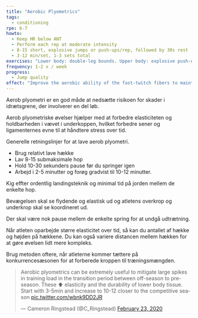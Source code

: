 ```yaml
---
title: "Aerobic Plyometrics"
tags:
  - conditioning
rpe: 6-7
howto:
  - Keep HR below ANT
  - Perform each rep at moderate intensity
  - 8-15 short, explosive jumps or push-ups/rep, followed by 30s rest
  - 3-12 min/set, 1-3 sets total
exercises: "Lower body: double-leg bounds. Upper body: explosive push-ups and medicine ball rebounding"
frequency: 1-2 x / week
progress:
  - Jump quality
effect: "Improve the aerobic ability of the fast-twitch fibers to maintain high power output longer"
---
```


Aerob plyometri er en god måde at nedsætte risikoen for skader i idrætsgrene, der involverer en del løb.

Aerob plyometriske øvelser hjælper med at forbedre elasticiteten og holdbarheden i vævet i underkoppen, hvilket forbedre sener og ligamenternes evne til at håndtere stress over tid. 

Generelle retningslinjer for at lave aerob plyometri.

- Brug relativt lave hække
- Lav 8-15 submaksimale hop
- Hold 10-30 sekunders pause før du springer igen
- Arbejd i 2-5 minutter og forøg gradvist til 10-12 minutter.

Kig effter ordentlig landingsteknik og minimal tid på jorden mellem de enkelte hop.

Bevægelsen skal se flydende og elastisk ud og atletens overkrop og underkrop skal se koordineret ud.

Der skal være nok pause mellem de enkelte spring for at undgå udtrætning.

Når atleten oparbejde større elasticitet over tid, så kan du antallet af hække og højden på hækkene. Du kan også variere distancen mellem hækken for at gøre øvelsen lidt mere kompleks.

Brug metoden oftere, når atleterne kommer tættere på konkurrencesæsonen for at forberede kroppen til træningsmængden.

<blockquote class="twitter-tweet"><p lang="en" dir="ltr">Aerobic plyometrics can be extremely useful to mitigate large spikes in training load in the transition period between off-season to pre-season. These ⬆️ elasticity and the durability of lower body tissue. Start with 3-5min and increase to 10-12 closer to the competitive season <a href="https://t.co/wbnk9DD2JR">pic.twitter.com/wbnk9DD2JR</a></p>&mdash; Cameron Ringstead (@C_Ringstead) <a href="https://twitter.com/C_Ringstead/status/1231624643666206722?ref_src=twsrc%5Etfw">February 23, 2020</a></blockquote> <script async src="https://platform.twitter.com/widgets.js" charset="utf-8"></script>

